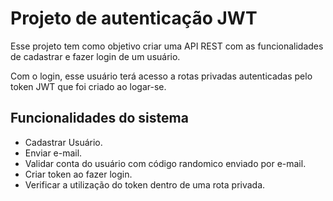 <div>  
  <div>
      <h1> Projeto de autenticação JWT</h1>
      <p>
          Esse projeto tem como objetivo  criar uma API REST com as funcionalidades de cadastrar e fazer login de um usuário.
      </p>
      <p>
         Com o login, esse usuário terá acesso a rotas privadas autenticadas pelo token JWT que foi criado ao logar-se.
      </p>
  </div>  
  <div>
      <h2>Funcionalidades do sistema</h2>
      <ul>
          <li>Cadastrar Usuário.</li>
          <li>Enviar e-mail.</li>
          <li>Validar conta do usuário com código randomico enviado por e-mail.</li>
          <li>Criar token ao fazer login.</li>
          <li>Verificar a utilização do token dentro de uma rota privada.</li>
      </ul>
  </div>   
</div>

    
   
        
    
    
    

